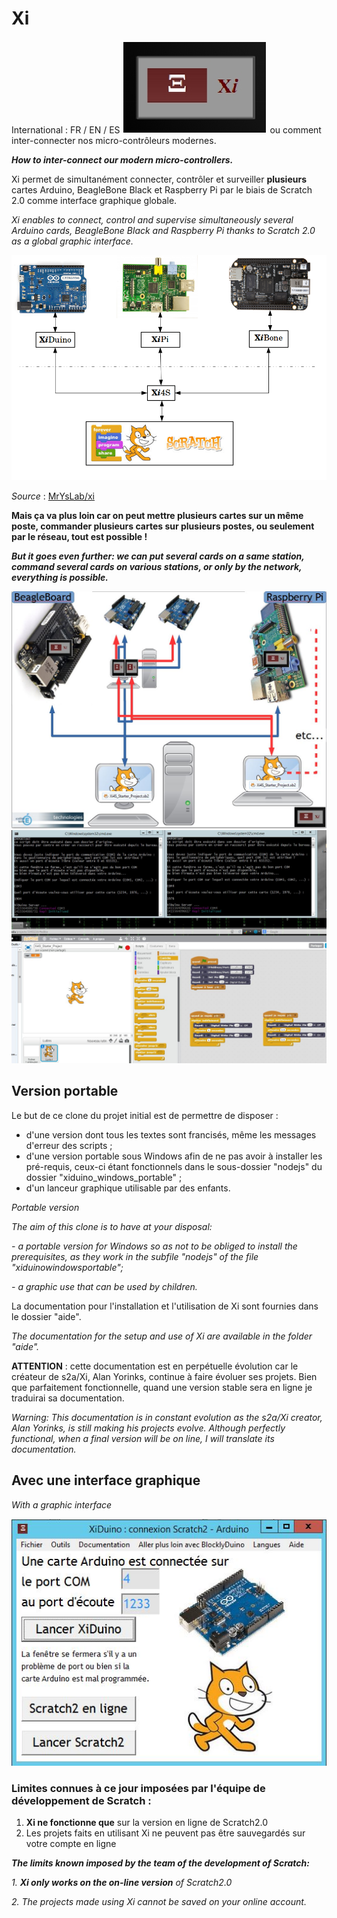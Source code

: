 Xi
======
International : FR / EN / ES
![](https://github.com/technologiescollege/XiDuino-Windows-Portable/blob/master/aide/0-presentation/Xi.png) ou comment inter-connecter nos micro-contrôleurs modernes.

_**How to inter-connect our modern micro-controllers.**_

Xi permet de simultanément connecter, contrôler et surveiller **plusieurs** cartes Arduino, BeagleBone Black et Raspberry Pi par le biais de Scratch 2.0 comme interface graphique globale.

_Xi enables to connect, control and supervise simultaneously several Arduino cards, BeagleBone Black and Raspberry Pi thanks to Scratch 2.0 as a global graphic interface._

![](https://github.com/technologiescollege/XiDuino-Windows-Portable/blob/master/aide/0-presentation/Screenshot%20-%2008192014%20-%2003-20-36%20PM.png)


_Source_ : [MrYsLab/xi](https://github.com/MrYsLab/xi)

**Mais ça va plus loin car on peut mettre plusieurs cartes sur un même poste, commander plusieurs cartes sur plusieurs postes, ou seulement par le réseau, tout est possible !**

**_But it goes even further: we can put several cards on a same station, command several cards on various stations, or only by the network, everything is possible._**

![](https://github.com/technologiescollege/XiDuino-Windows-Portable/blob/master/aide/diapo_globale.JPG)
![](https://github.com/technologiescollege/XiDuino-Windows-Portable/blob/master/aide/Exemple_2_arduino_1_PC.JPG)

## Version portable

Le but de ce clone du projet initial est de permettre de disposer :
- d'une version dont tous les textes sont francisés, même les messages d'erreur des scripts ;
- d'une version portable sous Windows afin de ne pas avoir à installer les pré-requis, ceux-ci étant fonctionnels dans le sous-dossier "nodejs" du dossier "xiduino_windows_portable" ;
- d'un lanceur graphique utilisable par des enfants.

_Portable version_

_The aim of this clone is to have at your disposal:_

_- a portable version for Windows so as not to be obliged to install the prerequisites, as they work in the subfile "nodejs" of the file "xiduinowindowsportable";_

_- a graphic use that can be used by children._

La documentation pour l'installation et l'utilisation de Xi sont fournies dans le dossier "aide".

_The documentation for the setup and use of Xi are available in the folder "aide"._

**ATTENTION** : cette documentation est en perpétuelle évolution car le créateur de s2a/Xi, Alan Yorinks, continue à faire évoluer ses projets. Bien que parfaitement fonctionnelle, quand une version stable sera en ligne je traduirai sa documentation.

_Warning: This documentation is in constant evolution as the s2a/Xi creator, Alan Yorinks, is still making his projects evolve. Although perfectly functional, when a final version will be on line, I will translate its documentation._

## Avec une interface graphique
_With a graphic interface_

![](https://github.com/technologiescollege/XiDuino-Windows-Portable/blob/master/aide/Capture_EXE.JPG)

### Limites connues à ce jour imposées par l'équipe de développement de Scratch :
1. **Xi ne fonctionne que** sur la version en ligne de Scratch2.0
2. Les projets faits en utilisant Xi ne peuvent pas être sauvegardés sur votre compte en ligne

**_The limits known imposed by the team of the development of Scratch:_**

_1. **Xi only works on the on-line version** of Scratch2.0_

_2. The projects made using Xi cannot be saved on your online account._ 

